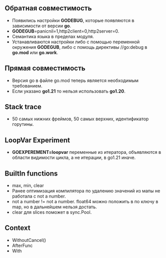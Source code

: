 ## Обратная совместимость
  * Появились настройки **GODEBUG**, которые появляются в зависимости от версии **go**.
  * **GODEGUB**=panicnil=1,http2client=0,http2server=0.
  * Семантика языка в пределах модуля.
  * Устанавливаются настройки либо с помощью переменной окружения **GODEGUB**, либо с помощь директивы //go:debug в **go.mod** или **go.work**.

## Прямая совместимость
 * Версия go в файле go.mod теперь является необходимым требованием.
 * Если указано **go1.21** то нельзя использовать **go1.20**.

## Stack trace
 * 50 самых нижних фреймов, 50 самых верхних, идентификатор горутины.

## LoopVar Experiment
 * **GOEXPEREMENT=loopvar** переменные из итератора, объявляются в области видимости цикла, а не итерации, в go1.21 иначе.

## BuiltIn functions
 * max, min, clear
 * Ранее оптимизация компилятора по удалению значений из мапы не работала с not a number.
 * not a number != not a number. float64 можно положить в по ключу в map, но в дальнейшем нельзя достать.
 * clear для slices поможет в sync.Pool.

## Context
 * WithoutCancel() 
 * AfterFunc
 * With
